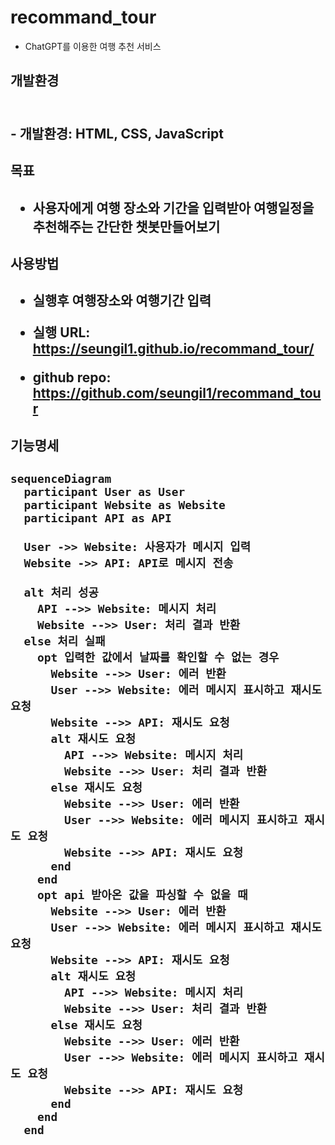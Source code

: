 # recommand_tour

* ChatGPT를 이용한 여행 추천 서비스  

<h2>개발환경<h2/>
<br /> 
- 개발환경: HTML, CSS, JavaScript
<br /> 
<h2>목표<h2/>


- 사용자에게 여행 장소와 기간을 입력받아 여행일정을 추천해주는 간단한 챗봇만들어보기


<h2>사용방법<h2/>

 
- 실행후 여행장소와 여행기간 입력


- 실행 URL: https://seungil1.github.io/recommand_tour/
- github repo: https://github.com/seungil1/recommand_tour


<h2>기능명세<h2/>


```mermaid
sequenceDiagram
  participant User as User
  participant Website as Website
  participant API as API

  User ->> Website: 사용자가 메시지 입력
  Website ->> API: API로 메시지 전송

  alt 처리 성공
    API -->> Website: 메시지 처리
    Website -->> User: 처리 결과 반환
  else 처리 실패
    opt 입력한 값에서 날짜를 확인할 수 없는 경우
      Website -->> User: 에러 반환
      User -->> Website: 에러 메시지 표시하고 재시도 요청
      Website -->> API: 재시도 요청
      alt 재시도 요청
        API -->> Website: 메시지 처리
        Website -->> User: 처리 결과 반환
      else 재시도 요청
        Website -->> User: 에러 반환
        User -->> Website: 에러 메시지 표시하고 재시도 요청
        Website -->> API: 재시도 요청
      end
    end
    opt api 받아온 값을 파싱할 수 없을 때
      Website -->> User: 에러 반환
      User -->> Website: 에러 메시지 표시하고 재시도 요청
      Website -->> API: 재시도 요청
      alt 재시도 요청
        API -->> Website: 메시지 처리
        Website -->> User: 처리 결과 반환
      else 재시도 요청
        Website -->> User: 에러 반환
        User -->> Website: 에러 메시지 표시하고 재시도 요청
        Website -->> API: 재시도 요청
      end
    end
  end
```

